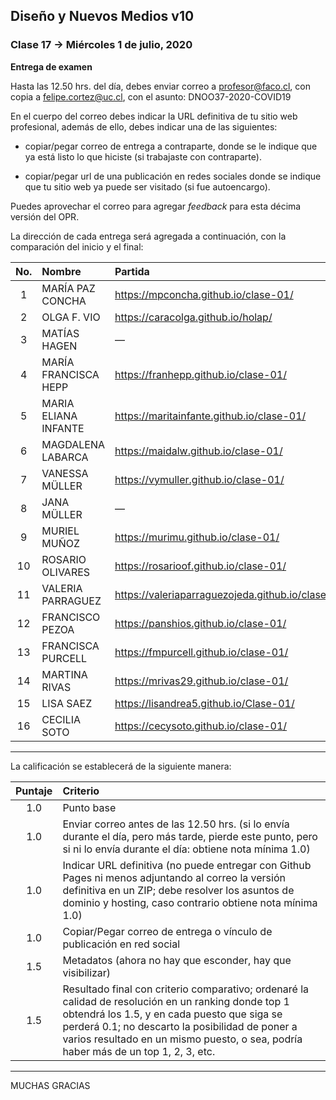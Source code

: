 ## Diseño y Nuevos Medios v10 

### Clase 17 → Miércoles 1 de julio, 2020

**Entrega de examen**

Hasta las 12.50 hrs. del día, debes enviar correo a profesor@faco.cl, con copia a felipe.cortez@uc.cl, con el asunto: DNOO37-2020-COVID19

En el cuerpo del correo debes indicar la URL definitiva de tu sitio web profesional, además de ello, debes indicar una de las siguientes: 

- copiar/pegar correo de entrega a contraparte, donde se le indique que ya está listo lo que hiciste (si trabajaste con contraparte).

- copiar/pegar url de una publicación en redes sociales donde se indique que tu sitio web ya puede ser visitado (si fue autoencargo).

Puedes aprovechar el correo para agregar *feedback* para esta décima versión del OPR.

La dirección de cada entrega será agregada a continuación, con la comparación del inicio y el final:


| No.   | Nombre        | Partida                   | Llegada              | NOTA  |
|:-----:|:--------------|:--------------------------|:---------------------|:-----:|
| 1 | MARÍA PAZ CONCHA  | https://mpconcha.github.io/clase-01/    | Pendiente | Pendiente |
| 2 | OLGA F. VIO       | https://caracolga.github.io/holap/  | Pendiente | Pendiente |
| 3 | MATÍAS HAGEN      | —                     | Pendiente | Pendiente |
| 4 | MARÍA FRANCISCA HEPP  | https://franhepp.github.io/clase-01/    | Pendiente | Pendiente |
| 5 | MARIA ELIANA INFANTE  | https://maritainfante.github.io/clase-01/ | Pendiente | Pendiente |  
| 6 | MAGDALENA LABARCA   | https://maidalw.github.io/clase-01/   | Pendiente | Pendiente |
| 7  | VANESSA MÜLLER    | https://vymuller.github.io/clase-01/    | Pendiente | Pendiente |
| 8  | JANA MÜLLER     | —                     | Pendiente | Pendiente |
| 9  | MURIEL MUÑOZ      | https://murimu.github.io/clase-01/    | Pendiente | Pendiente |
| 10  | ROSARIO OLIVARES    | https://rosarioof.github.io/clase-01/   | Pendiente | Pendiente |
| 11  | VALERIA PARRAGUEZ   | https://valeriaparraguezojeda.github.io/clase1/ | Pendiente | Pendiente |
| 12  | FRANCISCO PEZOA   | https://panshios.github.io/clase-01/    | Pendiente | Pendiente |
| 13  | FRANCISCA PURCELL   | https://fmpurcell.github.io/clase-01/   | Pendiente | Pendiente |
| 14  | MARTINA RIVAS     | https://mrivas29.github.io/clase-01/    | Pendiente | Pendiente |
| 15  | LISA SAEZ       | https://lisandrea5.github.io/Clase-01/      | Pendiente | Pendiente |
| 16  | CECILIA SOTO      | https://cecysoto.github.io/clase-01/    | Pendiente | Pendiente |

- - - - - - - - - - - - - - 

La calificación se establecerá de la siguiente manera: 

| Puntaje | Criterio  |
|:-------:|:----------|
| 1.0 | Punto base    |
| 1.0 | Enviar correo antes de las 12.50 hrs. (si lo envía durante el día, pero más tarde, pierde este punto, pero si ni lo envía durante el día: obtiene nota mínima 1.0) |
| 1.0 | Indicar URL definitiva (no puede entregar con Github Pages ni menos adjuntando al correo la versión definitiva en un ZIP; debe resolver los asuntos de dominio y hosting, caso contrario obtiene nota mínima 1.0) |
| 1.0 | Copiar/Pegar correo de entrega o vínculo de publicación en red social |
| 1.5 | Metadatos (ahora no hay que esconder, hay que visibilizar) |
| 1.5 | Resultado final con criterio comparativo; ordenaré la calidad de resolución en un ranking donde top 1 obtendrá los 1.5, y en cada puesto que siga se perderá 0.1; no descarto la posibilidad de poner a varios resultado en un mismo puesto, o sea, podría haber más de un top 1, 2, 3, etc. |

- - - - - - - - - - - - - - 

MUCHAS GRACIAS
